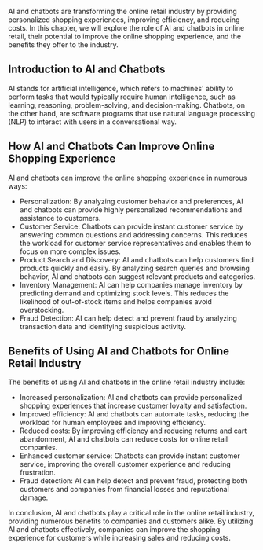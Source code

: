 
AI and chatbots are transforming the online retail industry by providing personalized shopping experiences, improving efficiency, and reducing costs. In this chapter, we will explore the role of AI and chatbots in online retail, their potential to improve the online shopping experience, and the benefits they offer to the industry.

Introduction to AI and Chatbots
-------------------------------

AI stands for artificial intelligence, which refers to machines' ability to perform tasks that would typically require human intelligence, such as learning, reasoning, problem-solving, and decision-making. Chatbots, on the other hand, are software programs that use natural language processing (NLP) to interact with users in a conversational way.

How AI and Chatbots Can Improve Online Shopping Experience
----------------------------------------------------------

AI and chatbots can improve the online shopping experience in numerous ways:

* Personalization: By analyzing customer behavior and preferences, AI and chatbots can provide highly personalized recommendations and assistance to customers.
* Customer Service: Chatbots can provide instant customer service by answering common questions and addressing concerns. This reduces the workload for customer service representatives and enables them to focus on more complex issues.
* Product Search and Discovery: AI and chatbots can help customers find products quickly and easily. By analyzing search queries and browsing behavior, AI and chatbots can suggest relevant products and categories.
* Inventory Management: AI can help companies manage inventory by predicting demand and optimizing stock levels. This reduces the likelihood of out-of-stock items and helps companies avoid overstocking.
* Fraud Detection: AI can help detect and prevent fraud by analyzing transaction data and identifying suspicious activity.

Benefits of Using AI and Chatbots for Online Retail Industry
------------------------------------------------------------

The benefits of using AI and chatbots in the online retail industry include:

* Increased personalization: AI and chatbots can provide personalized shopping experiences that increase customer loyalty and satisfaction.
* Improved efficiency: AI and chatbots can automate tasks, reducing the workload for human employees and improving efficiency.
* Reduced costs: By improving efficiency and reducing returns and cart abandonment, AI and chatbots can reduce costs for online retail companies.
* Enhanced customer service: Chatbots can provide instant customer service, improving the overall customer experience and reducing frustration.
* Fraud detection: AI can help detect and prevent fraud, protecting both customers and companies from financial losses and reputational damage.

In conclusion, AI and chatbots play a critical role in the online retail industry, providing numerous benefits to companies and customers alike. By utilizing AI and chatbots effectively, companies can improve the shopping experience for customers while increasing sales and reducing costs.
